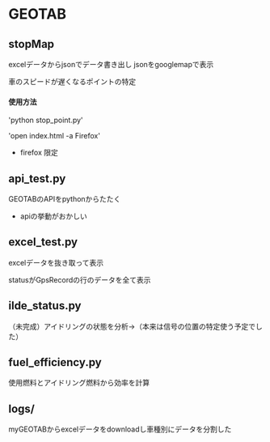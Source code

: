 # GEOTAB


## stopMap

excelデータからjsonでデータ書き出し
jsonをgooglemapで表示

車のスピードが遅くなるポイントの特定

#### 使用方法

'python stop_point.py'

'open index.html -a Firefox'

* firefox 限定

## api_test.py

GEOTABのAPIをpythonからたたく

* apiの挙動がおかしい

## excel_test.py

excelデータを抜き取って表示

statusがGpsRecordの行のデータを全て表示

## ilde_status.py

（未完成）アイドリングの状態を分析→（本来は信号の位置の特定使う予定でした）

## fuel_efficiency.py

使用燃料とアイドリング燃料から効率を計算

## logs/

myGEOTABからexcelデータをdownloadし車種別にデータを分割した